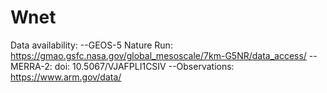# Wnet

Data availability:
--GEOS-5 Nature Run: https://gmao.gsfc.nasa.gov/global_mesoscale/7km-G5NR/data_access/
--MERRA-2: doi: 10.5067/VJAFPLI1CSIV
--Observations: https://www.arm.gov/data/
